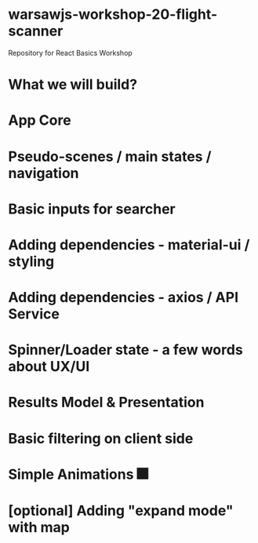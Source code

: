 # warsawjs-workshop-20-flight-scanner
Repository for React Basics Workshop

# What we will build?

# App Core

# Pseudo-scenes / main states / navigation

# Basic inputs for searcher

# Adding dependencies - material-ui / styling

# Adding dependencies - axios / API Service

# Spinner/Loader state - a few words about UX/UI

# Results Model & Presentation

# Basic filtering on client side

# Simple Animations :fireworks:

# [optional] Adding "expand mode" with map
